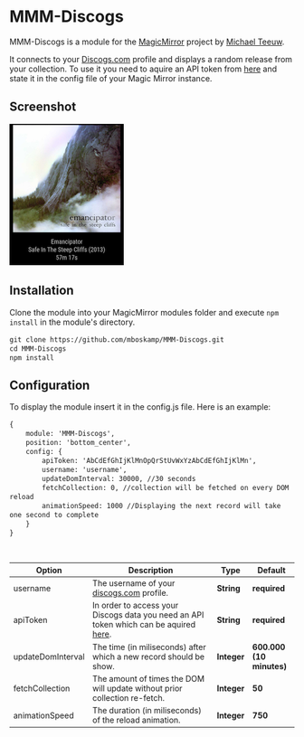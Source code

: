 # MMM-Discogs
MMM-Discogs is a module for the [MagicMirror](https://github.com/MichMich/MagicMirror) project by [Michael Teeuw](https://github.com/MichMich).

It connects to your [Discogs.com](https://www.discogs.com/) profile and displays a random release from your collection.
To use it you need to aquire an API token from [here](https://www.discogs.com/de/settings/developers) and state it in the config file of your Magic Mirror instance.

## Screenshot
<img src="cover/sample_cover.png"/>

## Installation
Clone the module into your MagicMirror modules folder and execute `npm install` in the module's directory.
```
git clone https://github.com/mboskamp/MMM-Discogs.git
cd MMM-Discogs
npm install
```
## Configuration
To display the module insert it in the config.js file. Here is an example:
```
{
    module: 'MMM-Discogs',
    position: 'bottom_center',
    config: {
        apiToken: 'AbCdEfGhIjKlMnOpQrStUvWxYzAbCdEfGhIjKlMn',
        username: 'username',
        updateDomInterval: 30000, //30 seconds
        fetchCollection: 0, //collection will be fetched on every DOM reload
        animationSpeed: 1000 //Displaying the next record will take one second to complete
    }
}
```

<br>

| Option  | Description | Type | Default |
| ------- | --- | --- | --- |
| username | The username of your [discogs.com](https://www.discogs.com/) profile. | **String**  | **required** |
| apiToken | In order to access your Discogs data you need an API token which can be aquired [here](https://www.discogs.com/de/settings/developers).| **String** | **required** |
| updateDomInterval |The time (in miliseconds) after which a new record should be show. | **Integer** | **600.000** <br> **(10 minutes)** |
| fetchCollection | The amount of times the DOM will update without prior collection re-fetch. | **Integer** | **50** |
| animationSpeed | The duration (in miliseconds) of the reload animation.  | **Integer**  | **750** |
